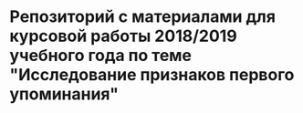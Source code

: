 # Репозиторий с материалами для курсовой работы 2018/2019 учебного года по теме "Исследование признаков первого упоминания"
